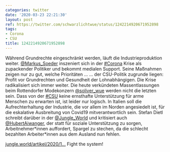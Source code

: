 ```yaml
---
categories: twitter
date: '2020-03-23 22:21:30'
layout: post
ref: https://twitter.com/schwarzlichtwue/status/1242214920671952898
tags:
- Corona
- CSU
title: 1242214920671952898
---
```

Während Grundrechte eingeschränkt werden, läuft die Industrieproduktion weiter. [@Markus_Soeder](https://twitter.com/Markus_Soeder) inszeniert sich in der [#Corona](/t/corona) Krise als zupackender Politiker und bekommt medialen Support. Seine Maßnahmen zeigen nur zu gut, welche Prioritäten … 
… der CSU-Politik zugrunde liegen: Profit vor Grundrechten und Gesundheit der Lohnabhängigen. 
Die Krise radikalisiert sich immer weiter. Die heute verkündeten Massentlassungen beim Rottendorfer Modekonzern [@soliver_wue](https://twitter.com/soliver_wue) werden nicht die letzten sein. Dass von der [#CSU](/t/csu) keine ernsthafte Unterstützung für arme Menschen zu erwarten ist, ist leider nur logisch. 
In Italien soll die Aufrechterhaltung der Industrie, die vor allem im Norden angesiedelt ist, für die eskalative Ausbreitung von Covid19 mitverantwortlich sein. 
Stefan Dietl schreibt darüber in der [@Jungle_World](https://twitter.com/Jungle_World) und kritisiert auch [@HubertAiwanger](https://twitter.com/HubertAiwanger), der statt für soziale Unterstützung zu sorgen, Arbeitnehmer\*innen auffordert, Spargel zu stechen, da die schlecht bezahlten Arbeiter\*innen aus dem Ausland nun fehlen.

[jungle.world/artikel/2020/1…](https://jungle.world/artikel/2020/12/spargelstechen-statt-lohnfortzahlung) 
Fight the system! 